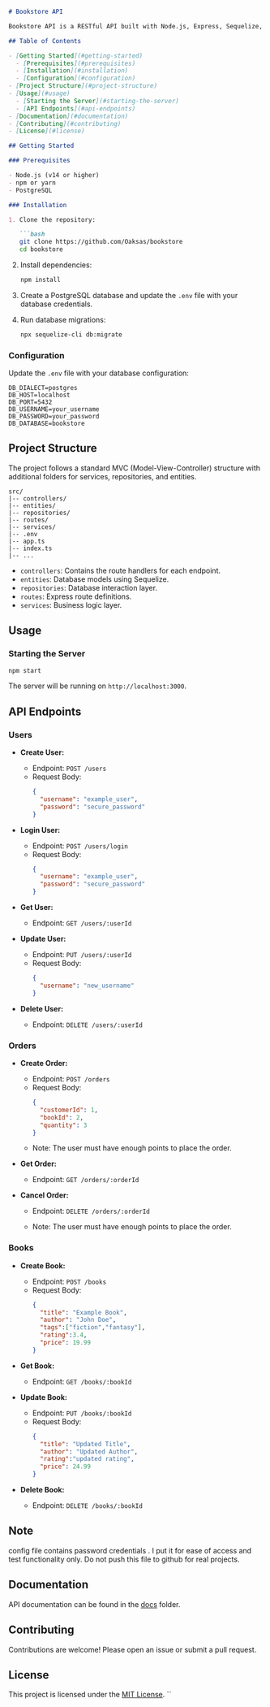 ```markdown
# Bookstore API

Bookstore API is a RESTful API built with Node.js, Express, Sequelize, and PostgreSQL.

## Table of Contents

- [Getting Started](#getting-started)
  - [Prerequisites](#prerequisites)
  - [Installation](#installation)
  - [Configuration](#configuration)
- [Project Structure](#project-structure)
- [Usage](#usage)
  - [Starting the Server](#starting-the-server)
  - [API Endpoints](#api-endpoints)
- [Documentation](#documentation)
- [Contributing](#contributing)
- [License](#license)

## Getting Started

### Prerequisites

- Node.js (v14 or higher)
- npm or yarn
- PostgreSQL

### Installation

1. Clone the repository:

   ```bash
   git clone https://github.com/Oaksas/bookstore
   cd bookstore
   ```

2. Install dependencies:

   ```bash
   npm install
   ```

3. Create a PostgreSQL database and update the `.env` file with your database credentials.

4. Run database migrations:

   ```bash
   npx sequelize-cli db:migrate
   ```

### Configuration

Update the `.env` file with your database configuration:

```env
DB_DIALECT=postgres
DB_HOST=localhost
DB_PORT=5432
DB_USERNAME=your_username
DB_PASSWORD=your_password
DB_DATABASE=bookstore
```

## Project Structure

The project follows a standard MVC (Model-View-Controller) structure with additional folders for services, repositories, and entities.

```
src/
|-- controllers/
|-- entities/
|-- repositories/
|-- routes/
|-- services/
|-- .env
|-- app.ts
|-- index.ts
|-- ...
```

- `controllers`: Contains the route handlers for each endpoint.
- `entities`: Database models using Sequelize.
- `repositories`: Database interaction layer.
- `routes`: Express route definitions.
- `services`: Business logic layer.

## Usage

### Starting the Server

```bash
npm start
```

The server will be running on `http://localhost:3000`.
## API Endpoints

### Users

- **Create User:**
  - Endpoint: `POST /users`
  - Request Body:
    ```json
    {
      "username": "example_user",
      "password": "secure_password"
    }
    ```

- **Login User:**
  - Endpoint: `POST /users/login`
  - Request Body:
    ```json
    {
      "username": "example_user",
      "password": "secure_password"
    }
    ```

- **Get User:**
  - Endpoint: `GET /users/:userId`

- **Update User:**
  - Endpoint: `PUT /users/:userId`
  - Request Body:
    ```json
    {
      "username": "new_username"
    }
    ```

- **Delete User:**
  - Endpoint: `DELETE /users/:userId`

### Orders

- **Create Order:**
  - Endpoint: `POST /orders`
  - Request Body:
    ```json
    {
      "customerId": 1,
      "bookId": 2,
      "quantity": 3
    }
    ```
  - Note: The user must have enough points to place the order.

- **Get Order:**
  - Endpoint: `GET /orders/:orderId`


- **Cancel Order:**
  - Endpoint: `DELETE /orders/:orderId`

  - Note: The user must have enough points to place the order.

### Books

- **Create Book:**
  - Endpoint: `POST /books`
  - Request Body:
    ```json
    {
      "title": "Example Book",
      "author": "John Doe",
      "tags":["fiction","fantasy"],
      "rating":3.4,
      "price": 19.99
    }
    ```

- **Get Book:**
  - Endpoint: `GET /books/:bookId`

- **Update Book:**
  - Endpoint: `PUT /books/:bookId`
  - Request Body:
    ```json
    {
      "title": "Updated Title",
      "author": "Updated Author",
      "rating":"updated rating",
      "price": 24.99
    }
    ```

- **Delete Book:**
  - Endpoint: `DELETE /books/:bookId`

## Note

config file contains password credentials . I put it for ease of access and test functionality only. Do not push this file to github for real projects.

## Documentation

API documentation can be found in the [docs](./docs) folder.

## Contributing

Contributions are welcome! Please open an issue or submit a pull request.

## License

This project is licensed under the [MIT License](LICENSE).
``